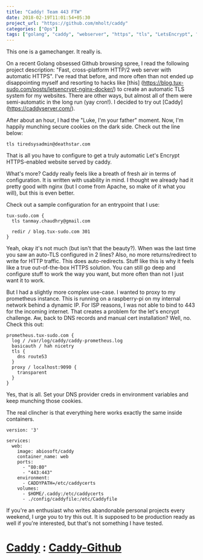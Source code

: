 ```yaml
---
title: "Caddy! Team 443 FTW" 
date: 2018-02-19T11:01:54+05:30
project_url: "https://github.com/mholt/caddy"
categories: ["Ops"]
tags: ["golang", "caddy", "webserver", "https", "tls", "LetsEncrypt", "nginx", "docker"]
---
```


This one is a gamechanger. It really is.

On a recent Golang obsessed Github browsing spree, I read the following project description: "Fast, cross-platform HTTP/2 web server with automatic HTTPS". I've read that before, and more often than not ended up disappointing myself and resorting to hacks like [this] (https://blog.tux-sudo.com/posts/letsencrypt-nginx-docker/) to create an automatic TLS system for my websites. There are other ways, but almost all of them were semi-automatic in the long run (yay cron!). I decided to try out [Caddy] (https://caddyserver.com/).

After about an hour, I had the "Luke, I'm your father" moment. Now, I'm happily munching secure cookies on the dark side. Check out the line below:

`tls tiredsysadmin@deathstar.com`

That is all you have to configure to get a truly automatic Let's Encrypt HTTPS-enabled website served by caddy. 

What's more? Caddy really feels like a breath of fresh air in terms of configuration. It is written with usability in mind. I thought we already had it pretty good with nginx (but I come from Apache, so make of it what you will), but this is even better.

Check out a sample configuration for an entrypoint that I use:

```
tux-sudo.com {
  tls tanmay.chaudhry@gmail.com

  redir / blog.tux-sudo.com 301
}
```

Yeah, okay it's not much (but isn't that the beauty?). When was the last time you saw an auto-TLS configured in 2 lines? Also, no more returns/redirect to write for HTTP traffic. This does auto-redirects. Stuff like this is why it feels like a true out-of-the-box HTTPS solution. You can still go deep and configure stuff to work the way you want, but more often than not I just want it to work.

But I had a slightly more complex use-case. I wanted to proxy to my prometheus instance. This is running on a raspberry-pi on my internal network behind a dynamic IP. For ISP reasons, I was not able to bind to 443 for the incoming internet. That creates a problem for the let's encrypt challenge. Aw, back to DNS records and manual cert installation? Well, no. Check this out:

```
prometheus.tux-sudo.com {
  log / /var/log/caddy/caddy-prometheus.log
  basicauth / hah nicetry 
  tls {
    dns route53
  }
  proxy / localhost:9090 {
    transparent
  }
}
```

Yes, that is all. Set your DNS provider creds in environment variables and keep munching those cookies. 

The real clincher is that everything here works exactly the same inside containers. 

```
version: '3'

services:
  web:
    image: abiosoft/caddy
    container_name: web
    ports:
      - "80:80"
      - "443:443"
    environment:
      - CADDYPATH=/etc/caddycerts
    volumes:
      - $HOME/.caddy:/etc/caddycerts
      - ./config/caddyfile:/etc/Caddyfile
```

If you're an enthusiast who writes abandonable personal projects every weekend, I urge you to try this out. It is supposed to be production ready as well if you're interested, but that's not something I have tested.

[Caddy](https://caddyserver.com/) : [Caddy-Github](https://github.com/mholt/caddy)
==================================================================================
